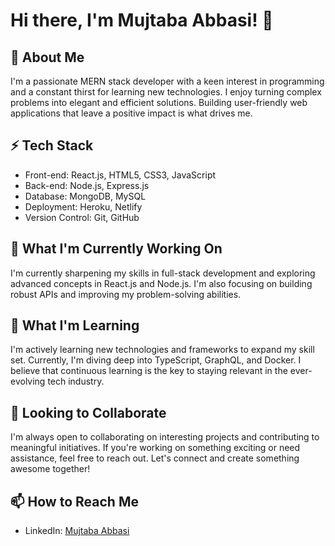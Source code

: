 # Hi there, I'm Mujtaba Abbasi! 👋

## 🚀 About Me
I'm a passionate MERN stack developer with a keen interest in programming and a constant thirst for learning new technologies. I enjoy turning complex problems into elegant and efficient solutions. Building user-friendly web applications that leave a positive impact is what drives me.

## ⚡ Tech Stack
- Front-end: React.js, HTML5, CSS3, JavaScript
- Back-end: Node.js, Express.js
- Database: MongoDB, MySQL
- Deployment: Heroku, Netlify
- Version Control: Git, GitHub

## 🔭 What I'm Currently Working On
I'm currently sharpening my skills in full-stack development and exploring advanced concepts in React.js and Node.js. I'm also focusing on building robust APIs and improving my problem-solving abilities.

## 🌱 What I'm Learning
I'm actively learning new technologies and frameworks to expand my skill set. Currently, I'm diving deep into TypeScript, GraphQL, and Docker. I believe that continuous learning is the key to staying relevant in the ever-evolving tech industry.

## 🤝 Looking to Collaborate
I'm always open to collaborating on interesting projects and contributing to meaningful initiatives. If you're working on something exciting or need assistance, feel free to reach out. Let's connect and create something awesome together!

## 📫 How to Reach Me
- LinkedIn: [Mujtaba Abbasi](https://www.linkedin.com/in/mujtaba-dev/)
